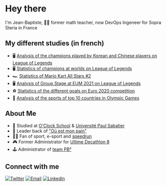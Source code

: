 # Hey there

I'm Jean-Baptiste, :man_teacher: former math teacher, now DevOps Ingeneer for Sopra Steria in France

## My different studies (in french) 

- :desktop_computer: [Analysis of the champions played by Korean and Chinese players on League of Legends](https://twitter.com/Contoqueren/status/1442817527814496259)
- :desktop_computer: [Statistics of champions at worlds on League of Legends](https://twitter.com/Contoqueren/status/1442817527814496259)
- :racing_car: [Statistics of Mario Kart All Stars #2](https://twitter.com/Contoqueren/status/1436300358456954883)
- :desktop_computer: [Analysis of Group Stage at EUM 2021 on League of Legends](https://twitter.com/Contoqueren/status/1435594117250174976)
- :soccer: [Statistics of the different goals on Euro 2020 competition](https://twitter.com/Contoqueren/status/1414342744907132934)
- :running: [Analysis of the sports of top 10 countries in Olympic Games](https://twitter.com/Contoqueren/status/1414632963350880260)

## About Me

- :school: Studied at [O'Clock School](https://oclock.io/) & [Université Paul Sabatier](https://www.univ-tlse3.fr/)
- :baguette_bread: Leader back of ["Où est mon pain"](https://youtu.be/h9D6BdwlaGk?t=2154)
- :running_man: Fan of sport, e-sport and [speedrun](https://www.speedrun.com/user/Contos)
- :video_game: Former Administrator for [Ultime Decathlon 8](https://www.ultimedecathlon.com/championship/season-8)
- :joystick: Administrator of [team PB²](twitch.tv/pb2tv)

## Connect with me

[![Twitter](https://img.shields.io/badge/Twitter-contoqueren-blue?style=for-the-badge&logo=twitter)][twitter]
[![Email](https://img.shields.io/badge/Email-j.gimazaneguy@gmail.com-red?style=for-the-badge&logo=gmail)][email]
[![Linkedin](https://img.shields.io/badge/LinkedIn-Jean%20Baptiste%20Gimazane%20Guy-blue?style=for-the-badge&logo=linkedin)][linkedin]


[linkedin]: https://www.linkedin.com/in/jean-baptiste-gimazane-guy-354a5a20b/
[email]: mailto:j.gimazaneguy@gmail.com
[twitter]: https://twitter.com/Contoqueren
